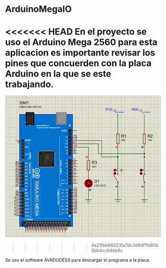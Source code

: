 # ArduinoMegaIO

<<<<<<< HEAD
En el proyecto se uso el Arduino Mega 2560 para esta aplicacion es importante revisar los pines que concuerden con la placa Arduino en la que se este trabajando.
=======
![](Schematics.PNG)
>>>>>>> 4e21fbb66023fa7dc3d9df1fa80b3bb4cc94bb9c

Se uso el software AVRDUDESS para descargar el programa a la placa.